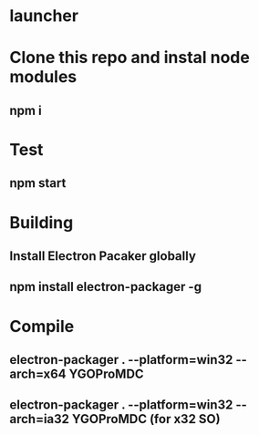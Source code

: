 # launcher

# Clone this repo and instal node modules
## npm i

# Test
## npm start

# Building
## Install Electron Pacaker globally
## npm install electron-packager -g

# Compile
## electron-packager . --platform=win32 --arch=x64 YGOProMDC
## electron-packager . --platform=win32 --arch=ia32 YGOProMDC (for x32 SO)
